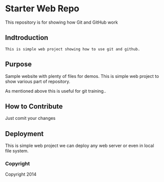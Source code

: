 # Starter Web Repo

This repository is for showing how Git and GitHub work

## Indtroduction

	This is simple web project showing how to use git and github. 

## Purpose

Sample website with plenty of files for demos. 
This is simple web project to show various part of repository. 

As mentioned above this is useful for git training..

## How to Contribute
Just comit your changes 


## Deployment
This is simple web project we can deploy any web server or even in local file system. 

### Copyright 
Copyright 2014 
